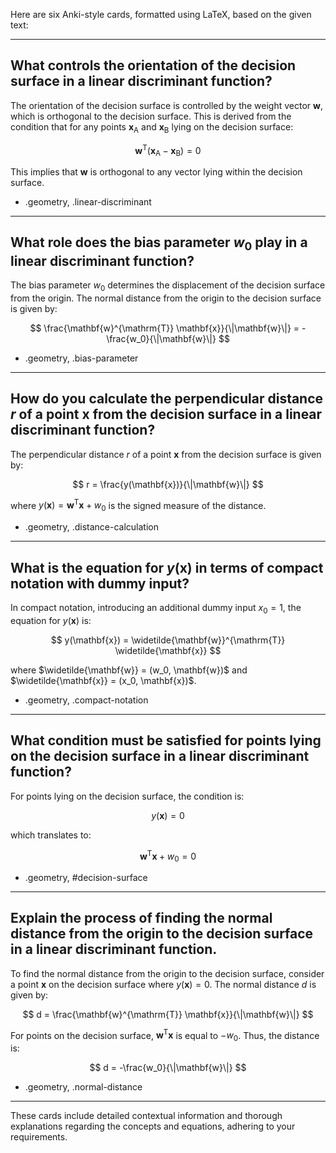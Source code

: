 Here are six Anki-style cards, formatted using LaTeX, based on the given text:

---

## What controls the orientation of the decision surface in a linear discriminant function?

The orientation of the decision surface is controlled by the weight vector $\mathbf{w}$, which is orthogonal to the decision surface. This is derived from the condition that for any points $\mathbf{x}_{\mathrm{A}}$ and $\mathbf{x}_{\mathrm{B}}$ lying on the decision surface:

$$
\mathbf{w}^{\mathrm{T}}(\mathbf{x}_{\mathrm{A}} - \mathbf{x}_{\mathrm{B}}) = 0
$$

This implies that $\mathbf{w}$ is orthogonal to any vector lying within the decision surface.

- .geometry, .linear-discriminant

---

## What role does the bias parameter $w_0$ play in a linear discriminant function?

The bias parameter $w_0$ determines the displacement of the decision surface from the origin. The normal distance from the origin to the decision surface is given by:

$$
\frac{\mathbf{w}^{\mathrm{T}} \mathbf{x}}{\|\mathbf{w}\|} = -\frac{w_0}{\|\mathbf{w}\|}
$$

- .geometry, .bias-parameter

---

## How do you calculate the perpendicular distance $r$ of a point $\mathbf{x}$ from the decision surface in a linear discriminant function?

The perpendicular distance $r$ of a point $\mathbf{x}$ from the decision surface is given by:

$$
r = \frac{y(\mathbf{x})}{\|\mathbf{w}\|}
$$

where $y(\mathbf{x}) = \mathbf{w}^{\mathrm{T}} \mathbf{x} + w_0$ is the signed measure of the distance.

- .geometry, .distance-calculation

---

## What is the equation for $y(\mathbf{x})$ in terms of compact notation with dummy input?

In compact notation, introducing an additional dummy input $x_0 = 1$, the equation for $y(\mathbf{x})$ is:

$$
y(\mathbf{x}) = \widetilde{\mathbf{w}}^{\mathrm{T}} \widetilde{\mathbf{x}}
$$

where $\widetilde{\mathbf{w}} = (w_0, \mathbf{w})$ and $\widetilde{\mathbf{x}} = (x_0, \mathbf{x})$.

- .geometry, .compact-notation

---

## What condition must be satisfied for points lying on the decision surface in a linear discriminant function?

For points lying on the decision surface, the condition is:

$$
y(\mathbf{x}) = 0
$$

which translates to:

$$
\mathbf{w}^{\mathrm{T}} \mathbf{x} + w_0 = 0
$$

- .geometry, #decision-surface

---

## Explain the process of finding the normal distance from the origin to the decision surface in a linear discriminant function.

To find the normal distance from the origin to the decision surface, consider a point $\mathbf{x}$ on the decision surface where $y(\mathbf{x}) = 0$. The normal distance $d$ is given by:

$$
d = \frac{\mathbf{w}^{\mathrm{T}} \mathbf{x}}{\|\mathbf{w}\|}
$$

For points on the decision surface, $\mathbf{w}^{\mathrm{T}} \mathbf{x}$ is equal to $-w_0$. Thus, the distance is:

$$
d = -\frac{w_0}{\|\mathbf{w}\|}
$$

- .geometry, .normal-distance

---

These cards include detailed contextual information and thorough explanations regarding the concepts and equations, adhering to your requirements.